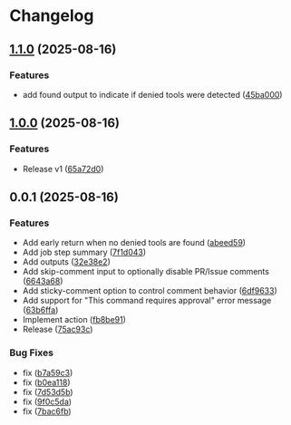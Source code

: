 # Changelog

## [1.1.0](https://github.com/koki-develop/claude-denied-tools/compare/v1.0.0...v1.1.0) (2025-08-16)


### Features

* add found output to indicate if denied tools were detected ([45ba000](https://github.com/koki-develop/claude-denied-tools/commit/45ba0004c2256dd71adfb619967d9976e02bd954))

## [1.0.0](https://github.com/koki-develop/claude-denied-tools/compare/v0.0.1...v1.0.0) (2025-08-16)


### Features

* Release v1 ([65a72d0](https://github.com/koki-develop/claude-denied-tools/commit/65a72d03473dd060b26468170457414ec06ae456))

## 0.0.1 (2025-08-16)


### Features

* Add early return when no denied tools are found ([abeed59](https://github.com/koki-develop/claude-denied-tools/commit/abeed59ee562ca87e57eb5205dc45fe2a7ad0dac))
* Add job step summary ([7f1d043](https://github.com/koki-develop/claude-denied-tools/commit/7f1d043410e20166e82a1f9e9a66fb68ec88227f))
* Add outputs ([32e38e2](https://github.com/koki-develop/claude-denied-tools/commit/32e38e286676f4fefd26498bdf115007ada97e16))
* Add skip-comment input to optionally disable PR/Issue comments ([6643a68](https://github.com/koki-develop/claude-denied-tools/commit/6643a688bf3b304db91d6b625100703ca3c5dd53))
* Add sticky-comment option to control comment behavior ([6df9633](https://github.com/koki-develop/claude-denied-tools/commit/6df96337d79dff266ad7b6478e71c697a3459d15))
* Add support for "This command requires approval" error message ([63b6ffa](https://github.com/koki-develop/claude-denied-tools/commit/63b6ffabddff4ddfbd26c8ed51b76e13d3f10eca))
* Implement action ([fb8be91](https://github.com/koki-develop/claude-denied-tools/commit/fb8be91e7549534b1378bf04d681c4abbcb07fcc))
* Release ([75ac93c](https://github.com/koki-develop/claude-denied-tools/commit/75ac93cb8895f44fc06921aacb06ca9639857fd8))


### Bug Fixes

* fix ([b7a59c3](https://github.com/koki-develop/claude-denied-tools/commit/b7a59c38203532c57e2655b029299312a12d57ae))
* fix ([b0ea118](https://github.com/koki-develop/claude-denied-tools/commit/b0ea118f8ee4c3669dd9def385a40400635d850b))
* fix ([7d53d5b](https://github.com/koki-develop/claude-denied-tools/commit/7d53d5b6dc0f3881b4671cecb544524077e680c9))
* fix ([9f0c5da](https://github.com/koki-develop/claude-denied-tools/commit/9f0c5da28584571b139125e42dd1a41f97383b54))
* fix ([7bac6fb](https://github.com/koki-develop/claude-denied-tools/commit/7bac6fb7a71d9762780c4e088c22b31471c96c9d))
